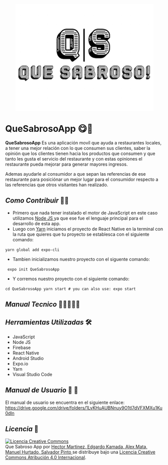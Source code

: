 <p align="center">
<img align="center" src="https://github.com/hector-manny/QueSabrosoApp/blob/master/assets/img/Logo-Definitivo.png?raw=true" />
</p>

# QueSabrosoApp 😋🍴

**QueSabrosoApp** Es una aplicación movíl que ayuda a restaurantes locales, a tener una mejor relación con lo que consumen sus clientes, saber la opinión que los clientes tienen 
hacia los productos que consumen y que tanto les gusta el servicio del restaurante y con estas opiniones el restaurante pueda mejorar para generar mayores ingresos.

Ademas ayudarle al consumidor a que sepan las referencias de ese restaurante para posiciónar un mejor lugar para el consumidor respecto a las referencias que otros visitantes han realizado.

## *Como Contribuir* 🚀🔧

* Primero que nada tener instalado el motor de JavaScript en este caso utilizamos <a href="https://nodejs.org/en/">Node JS </a> ya que ese fue el lenguaje principal para el desarrollo de esta app.
* Luego con <a href="https://yarnpkg.com/">Yarn</a> iniciamos el proyecto de <a herf="https://reactnative.dev/">React Native</a> en la terminal con la ruta que quieres que tu proyecto se establesca con el siguiente comando:

```yarn global add expo-cli```

* Tambien inicializamos nuestro proyecto con el siguente comando: 
 
 ``` expo init QueSabrosoApp```
 
 * Y corremos nuestro proyecto con el siguiente comando:
 
 ```cd QueSabrosoApp yarn start # you can also use: expo start ```



## *Manual Tecnico* 📖👨‍💻👩‍💻


## *Herramientas Utilizadas* 🛠️

* JavaScript
* Node JS
* Firebase
* React Native
* Android Studio
* Expo.io
* Yarn
* Visual Studio Code


## *Manual de Usuario* 📖 🧑

El manual de usuario se encuentra en el siguiente enlace:  https://drive.google.com/drive/folders/1LvKHuAUBNnuy9O1tl7dVFXMXu1Ku0dln

## *Licencia* 📜

<a rel="license" href="http://creativecommons.org/licenses/by/4.0/"><img alt="Licencia Creative Commons" style="border-width:0" src="https://i.creativecommons.org/l/by/4.0/88x31.png" /></a><br /><span xmlns:dct="http://purl.org/dc/terms/" property="dct:title">Que Sabroso App</span> por <a xmlns:cc="http://creativecommons.org/ns#" href="https://github.com/hector-manny/QueSabrosoApp" property="cc:attributionName" rel="cc:attributionURL">Hector Martinez, Edgardo Kamada, Alex Mata, Manuel Hurtado, Salvador Pinto </a> se distribuye bajo una <a rel="license" href="http://creativecommons.org/licenses/by/4.0/">Licencia Creative Commons Atribución 4.0 Internacional</a>.
